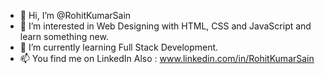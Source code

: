 - 👋 Hi, I’m @RohitKumarSain
- 👀 I’m interested in Web Designing with HTML, CSS and JavaScript and learn something new.
- 🌱 I’m currently learning Full Stack Development.
- 📫 You find me on LinkedIn Also : www.linkedin.com/in/RohitKumarSain
